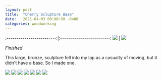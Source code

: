 ```yaml
---
layout: post
title:  "Cherry Sclupture Base"
date:   2021-04-03 00:00:00 -0400
categories: woodworking
---
```


:-------------------------:|:-------------------------:
![](/static/posts/cherry-sculpture-base/85_finished_base_only.jpg) | ![](/static/posts/cherry-sculpture-base/90_finished.jpg)

_Finished_

This large, bronze, sculpture fell into my lap as a casualty of moving, but it
didn't have a base. So I made one.


![](/static/posts/cherry-sculpture-base/50_dry_fit.jpg)
![](/static/posts/cherry-sculpture-base/55_chamfered.jpg)
![](/static/posts/cherry-sculpture-base/60_cleaned.jpg)
![](/static/posts/cherry-sculpture-base/61_cleaned.jpg)
![](/static/posts/cherry-sculpture-base/62_cleaned.jpg)
![](/static/posts/cherry-sculpture-base/85_finished_base_only.jpg)
![](/static/posts/cherry-sculpture-base/90_finished.jpg)

